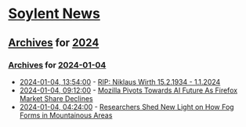 # [Soylent News](../../../README.md)

## [Archives](../../index.md) for [2024](../index.md)

### [Archives](../../index.md) for [2024-01-04](index.md)

* [2024-01-04, 13:54:00](https://soylentnews.org/article.pl?sid=24/01/03/2129225&from=rss) - [RIP: Niklaus Wirth 15.2.1934 - 1.1.2024](https://soylentnews.org/article.pl?sid=24/01/03/2129225&from=rss)
* [2024-01-04, 09:12:00](https://soylentnews.org/article.pl?sid=24/01/03/0157219&from=rss) - [Mozilla Pivots Towards AI Future As Firefox Market Share Declines](https://soylentnews.org/article.pl?sid=24/01/03/0157219&from=rss)
* [2024-01-04, 04:24:00](https://soylentnews.org/article.pl?sid=24/01/03/0140204&from=rss) - [Researchers Shed New Light on How Fog Forms in Mountainous Areas](https://soylentnews.org/article.pl?sid=24/01/03/0140204&from=rss)
